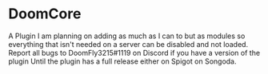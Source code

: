 # DoomCore
A Plugin I am planning on adding as much as I can to but as modules so everything that isn't needed on a server can be disabled and not loaded. Report all bugs to DoomFly3215#1119 on Discord if you have a version of the plugin Until the plugin has a full release either on Spigot on Songoda.
